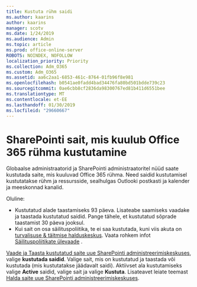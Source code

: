 ```yaml
---
title: Kustuta rühm saidi
ms.author: kaarins
author: kaarins
manager: scotv
ms.date: 1/24/2019
ms.audience: Admin
ms.topic: article
ms.prod: office-online-server
ROBOTS: NOINDEX, NOFOLLOW
localization_priority: Priority
ms.collection: Adm_O365
ms.custom: Adm_O365
ms.assetid: aa6c2aa1-6853-461c-8764-01fb96f8e981
ms.openlocfilehash: b0541ae0fadd4bad34476fa80bd501bdde739c23
ms.sourcegitcommit: 0ae6cbb8cf2836da98300767ed81b411d6551bee
ms.translationtype: MT
ms.contentlocale: et-EE
ms.lasthandoff: 01/30/2019
ms.locfileid: "29660667"
---
```

# <a name="delete-a-sharepoint-site-that-belongs-to-an-office-365-group"></a>SharePointi sait, mis kuulub Office 365 rühma kustutamine

Globaalse administraatorid ja SharePointi administraatoritel nüüd saate kustutada saite, mis kuuluvad Office 365 rühma. Need saidid kustutamisel kustutatakse rühm ja ressursside, sealhulgas Outlooki postkasti ja kalender ja meeskonnad kanalid.
  
Oluline:
- Kustutatud alade taastamiseks 93 päeva. Lisateabe saamiseks vaadake ja taastada kustutatud saidid. Pange tähele, et kustutatud sõprade taastamist 30 päeva jooksul. 
- Kui sait on osa säilituspoliitika, te ei saa kustutada, kuni viis akuta on [turvalisuse &amp; täitmise halduskeskus](https://protection.office.com/?rfr=AdminCenter#/retention). Vaata rohkem infot [Säilituspoliitikate ülevaade](https://docs.microsoft.com/office365/securitycompliance/retention-policies#content-in-onedrive-accounts-and-sharepoint-sites) . 
  
[Vaade ja Taasta kustutatud saite uue SharePointi administreerimiskeskuses](https://docs.microsoft.com/sharepoint/view-and-restore-deleted-sites-in-new-admin-center), valige **kustutada saidid**. Valige sait, mis on kustutatud ja taastada või kustutada (mis kustutatakse jäädavalt saidi). Aktiivset ala kustutamiseks valige **Active** saidid, valige sait ja valige **Kustuta**. Lisateavet leiate teemast [Halda saite uue SharePointi administreerimiskeskuses](https://docs.microsoft.com/sharepoint/manage-sites-in-new-admin-center).
  

